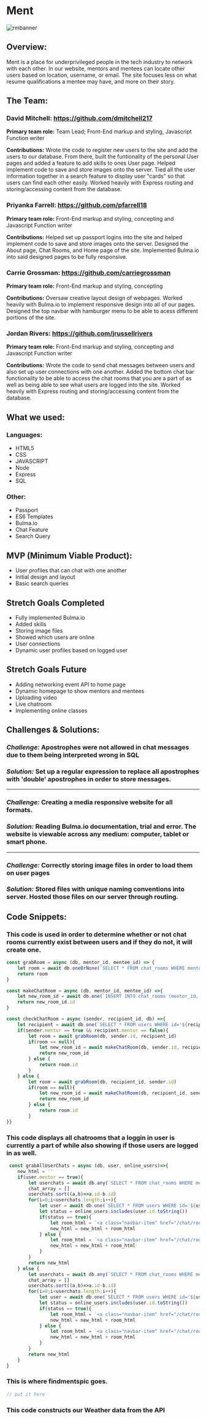 # Ment
![rmbanner](https://github.com/dmitchell217/ProjectM/blob/master/public/images/Ment.png)
## Overview: 
Ment is a place for underprivileged people in the tech industry to network with each other. In our website, mentors and mentees can locate other users based on location, username, or email. The site focuses less on what resume qualifications a mentee may have, and more on their story.     

## The Team:
### David Mitchell: https://github.com/dmitchell217
**Primary team role:** Team Lead; Front-End markup and styling, Javascript Function writer

**Contributions:** Wrote the code to register new users to the site and add the users to our database. From there, built the funtionality of the personal User pages and added a feature to add skills to ones User page. Helped implement code to save and store images onto the server. Tied all the user information together in a search feature to display user "cards" so that users can find each other easily. Worked heavily with Express routing and storing/accessing content from the database.

### Priyanka Farrell: https://github.com/pfarrell18
**Primary team role:** Front-End markup and styling, concepting and Javascript Function writer

**Contributions:** Helped set up passport logins into the site and helped implement code to save and store images onto the server. Designed the About page, Chat Rooms, and Home page of the site. Implemented Bulma.io into said designed pages to be fully responsive.

### Carrie Grossman: https://github.com/carriegrossman
**Primary team role:** Front-End markup and styling, concepting

**Contributions:** Oversaw creative layout design of webpages. Worked heavily with Bulma.io to implement responsive design into all of our pages. Designed the top navbar with hamburger menu to be able to acess different portions of the site.

### Jordan Rivers: https://github.com/jrussellrivers
**Primary team role:** Front-End markup and styling, concepting and Javascript Function writer

**Contributions:** Wrote the code to send chat messages between users and also set up user connections with one another. Added the bottom chat bar functionality to be able to access the chat rooms that you are a part of as well as being able to see what users are logged into the site. Worked heavily with Express routing and storing/accessing content from the database.

## What we used:
### Languages:
- HTML5
- CSS
- JAVASCRIPT
- Node
- Express
- SQL

### Other:
- Passport
- ES6 Templates
- Bulma.io
- Chat Feature
- Search Query

## MVP (Minimum Viable Product):
- User profiles that can chat with one another
- Initial design and layout
- Basic search queries

## Stretch Goals Completed
- Fully implemented Bulma.io
- Added skills
- Storing image files
- Showed which users are online
- User connections
- Dynamic user profiles based on logged user

## Stretch Goals Future
- Adding networking event API to home page
- Dynamic homepage to show mentors and mentees
- Uploading video
- Live chatroom
- Implementing online classes

## Challenges & Solutions:
### ***Challenge:*** Apostrophes were not allowed in chat messages due to them being interpreted wrong in SQL

### ***Solution:*** Set up a regular expression to replace all apostrophes with 'double' apostrophes in order to store messages.
___
### ***Challenge:*** Creating a media responsive website for all formats.

### ***Solution:*** Reading Bulma.io documentation, trial and error. The website is viewable across any medium: computer, tablet or smart phone.
___
### ***Challenge:*** Correctly storing image files in order to load them on user pages

### ***Solution:*** Stored files with unique naming conventions into server. Hosted those files on our server through routing. 

## Code Snippets:
### This code is used in order to determine whether or not chat rooms currently exist between users and if they do not, it will create one.
``` javascript
const grabRoom = async (db, mentor_id, mentee_id) => {
    let room = await db.oneOrNone(`SELECT * FROM chat_rooms WHERE mentor_id='${mentor_id}' AND mentee_id='${mentee_id}'`)
    return room
}

const makeChatRoom = async (db, mentor_id, mentee_id) =>{
    let new_room_id = await db.one(`INSERT INTO chat_rooms (mentor_id, mentee_id) VALUES ('${mentor_id}','${mentee_id}') RETURNING id`)
    return new_room_id.id
}

const checkChatRoom = async (sender, recipient_id, db) =>{
    let recipient = await db.one(`SELECT * FROM users WHERE id='${recipient_id}'`)
    if(sender.mentor == true && recipient.mentor == false){
        let room = await grabRoom(db, sender.id, recipient_id)
        if(room == null){
            let new_room_id = await makeChatRoom(db, sender.id, recipient_id)
            return new_room_id
        } else {
            return room.id
        }
    } else {
        let room = await grabRoom(db, recipient_id, sender.id)
        if(room == null){
            let new_room_id = await makeChatRoom(db, recipient_id, sender.id)
            return new_room_id
        } else {
            return room.id
        }
}}
```
### This code displays all chatrooms that a loggin in user is currently a part of while also showing if those users are logged in as well.
``` javascript
 const grabAllUserChats = async (db, user, online_users)=>{
    new_html = ''
    if(user.mentor == true){
        let userchats = await db.any(`SELECT * FROM chat_rooms WHERE mentor_id='${user.id}'`)
        chat_array = []
        userchats.sort((a,b)=>a.id-b.id)
        for(i=0;i<userchats.length;i++){
            let user = await db.one(`SELECT * FROM users WHERE id='${userchats[i].mentee_id}'`)
            let status = online_users.includes(user.id.toString())
            if(status == true){
                let room_html = `<a class="navbar-item" href="/chat/room/${userchats[i].id}">Chat Room With ${user.username} 🟢</a>`
                new_html = new_html + room_html
            } else {
                let room_html = `<a class="navbar-item" href="/chat/room/${userchats[i].id}">Chat Room With ${user.username} ⚪</a>`
                new_html = new_html + room_html
            }
        }
        return new_html
    } else {
        let userchats = await db.any(`SELECT * FROM chat_rooms WHERE mentee_id='${user.id}'`)
        chat_array = []
        userchats.sort((a,b)=>a.id-b.id)
        for(i=0;i<userchats.length;i++){
            let user = await db.one(`SELECT * FROM users WHERE id='${userchats[i].mentor_id}'`)
            let status = online_users.includes(user.id.toString())
            if(status == true){
                let room_html = `<a class="navbar-item" href="/chat/room/${userchats[i].id}">Chat Room With ${user.username} 🟢</a>`
                new_html = new_html + room_html
            } else {
                let room_html = `<a class="navbar-item" href="/chat/room/${userchats[i].id}">Chat Room With ${user.username} ⚪</a>`
                new_html = new_html + room_html
            }
        }
        return new_html
    }
}
```
### This is where findmentspic goes.
```javascript
// put it here
```
### This code constructs our Weather data from the API
``` javascript

```
